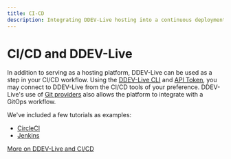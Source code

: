 ```yaml
---
title: CI-CD
description: Integrating DDEV-Live hosting into a continuous deployment and delivery workflow 
---
```

# CI/CD and DDEV-Live

In addition to serving as a hosting platform, DDEV-Live can be used as a step in your CI/CD workflow. Using the [DDEV-Live CLI](https://docs.ddev.com/getting-started/#install-the-ddev-live-cli) and [API Token](https://docs.ddev.com/authentication/#authenticating-with-a-token), you may connect to DDEV-Live from the CI/CD tools of your preference. DDEV-Live's use of [Git providers](https://docs.ddev.com/providers/) also allows the platform to integrate with a GitOps workflow. 

We've included a few tutorials as examples: 

- [CircleCI](https://docs.ddev.com/circleci/)
- [Jenkins](https://docs.ddev.com/jenkins/)

[More on DDEV-Live and CI/CD](https://ddev.com/ddev-live/ci-cd/)
